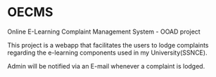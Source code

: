 # OECMS
Online E-Learning Complaint Management System - OOAD project

This project is a webapp that facilitates the users to lodge complaints regarding the e-learning components used in my University(SSNCE).

Admin will be notified via an E-mail whenever a complaint is lodged.
